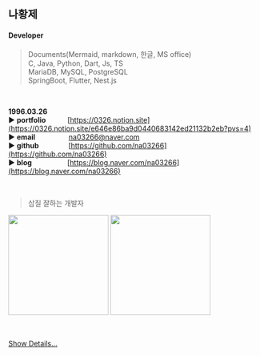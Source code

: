 ## 나황제  

#### Developer
> Documents(Mermaid, markdown, 한글, MS office)  
> C, Java, Python, Dart, Js, TS  
> MariaDB, MySQL, PostgreSQL  
> SpringBoot, Flutter, Nest.js  

<br/>

**1996.03.26**  
▶️ **portfolio**&nbsp;&nbsp;&nbsp;&nbsp;&nbsp;&nbsp;&nbsp;&nbsp;&nbsp;&nbsp; [https://0326.notion.site](https://0326.notion.site/e646e86ba9d0440683142ed21132b2eb?pvs=4)  
▶️ **email**&nbsp;&nbsp;&nbsp;&nbsp;&nbsp;&nbsp;&nbsp;&nbsp;&nbsp;&nbsp;&nbsp;&nbsp;&nbsp;&nbsp;&nbsp;&nbsp; na03266@naver.com  
▶️ **github**&nbsp;&nbsp;&nbsp;&nbsp;&nbsp;&nbsp;&nbsp;&nbsp;&nbsp;&nbsp;&nbsp;&nbsp;&nbsp;&nbsp; [https://github.com/na03266](https://github.com/na03266)  
▶️ **blog**&nbsp;&nbsp;&nbsp;&nbsp;&nbsp;&nbsp;&nbsp;&nbsp;&nbsp;&nbsp;&nbsp;&nbsp;&nbsp;&nbsp;&nbsp;&nbsp;&nbsp; [https://blog.naver.com/na03266](https://blog.naver.com/na03266)


<br/>

> 삽질 잘하는 개발자

 <img src="https://github-readme-stats.vercel.app/api?username=na03266&theme=default&show_icons=true" height="200"> <img src="https://github-readme-stats.vercel.app/api/top-langs/?username=na03266&layout=compact&theme=default" height="200"></a>


<br/>

[Show Details...](https://github.com/NaHwangje/Portfolio-Dev.Hwangje)  
